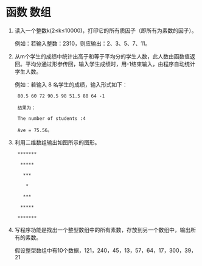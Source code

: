 # 函数 数组

1. 读入一个整数k(2≤k≤10000)，打印它的所有质因子（即所有为素数的因子）。

    例如：若输入整数：2310，则应输出：2、3、5、7、11。

2. 从m个学生的成绩中统计出高于和等于平均分的学生人数，此人数由函数值返回。平均分通过形参传回，输入学生成绩时，用-1结束输入，由程序自动统计学生人数。

    例如：若输入 8 名学生的成绩，输入形式如下：

        80.5 60 72 90.5 98 51.5 88 64 -1

        结果为：

        The number of students :4

        Ave = 75.56。

3. 利用二维数组输出如图所示的图形。

        *******

         *****

          ***

           *

          ***

         *****

        *******

4. 写程序功能是找出一个整型数组中的所有素数，存放到另一个数组中，输出所有的素数。

    假设整型数组中有10个数据，121，240，45，13，57，64，17，300，39，21
